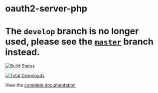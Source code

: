 oauth2-server-php
=================

# The `develop` branch is no longer used, please see the [`master`][master-branch] branch instead.

[![Build Status](https://travis-ci.org/bshaffer/oauth2-server-php.svg?branch=develop)](https://travis-ci.org/bshaffer/oauth2-server-php)

[![Total Downloads](https://poser.pugx.org/bshaffer/oauth2-server-php/downloads.png)](https://packagist.org/packages/bshaffer/oauth2-server-php)

View the [complete documentation](https://bshaffer.github.io/oauth2-server-php-docs/)

[master-branch]: https://github.com/bshaffer/oauth2-server-php/tree/master